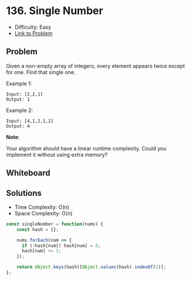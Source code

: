 # 136. Single Number
* Difficulty: Easy
* [Link to Problem](https://leetcode.com/problems/single-number/)

## Problem
Given a non-empty array of integers, every element appears twice except for one. Find that single one.

Example 1:

```
Input: [2,2,1]
Output: 1
```

Example 2:

```
Input: [4,1,2,1,2]
Output: 4
```
__Note__:

Your algorithm should have a linear runtime complexity. Could you implement it without using extra memory?


## Whiteboard


## Solutions
* Time Complexity: O(n)
* Space Complexity: O(n)

```javascript
const singleNumber = function(nums) {
    const hash = {};

    nums.forEach(num => {
      if (!hash[num]) hash[num] = 0;
      hash[num] += 1;
    });

    return Object.keys(hash)[Object.values(hash).indexOf(1)];
};
```